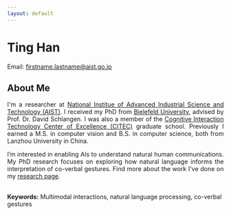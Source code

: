 ```yaml
---
layout: default
---
```


# Ting Han 

<!--<em>Curriculum Vitae: </em><a href="/files/CV_new.pdf" >target="_blank">PDF</a>  <small>(August, 2018)</small> <br>-->
Email: firstname.lastname@aist.go.jp <br><!---| <a href="mailto:dhawal.joharapurkar@gmail.com">dhawal.joharapurkar@gmail.com</a> <br>-->
<!--<em>Office: </em>UHG, C-5-204<br>-->
<!-- <p><a href="http://doodle.com/dhawaljoh" target="_blank">Meet me!</a> | <a href="http://flask.io/yoUm1" target="_blank">Assign me a task!</a> (please let me know you've added something!)</p> -->
<!--<hr width="600px">-->

<!--<hr style="height:10pt; visibility:hidden;" />-->

## About Me
<p align="justify" style="max-width:600px">
I'm a researcher at <a href="https://www.aist.go.jp/waterfront/index_en.html" target="_blank"> National Institue of Advanced Industrial Science and Technology (AIST)</a>. I received my PhD from <a href="https://www.uni-bielefeld.de" target="_blank"> Bielefeld University</a>, advised by Prof. Dr. David Schlangen.  I was also a member of the <a href="http://www.cit-ec.de" target="_blank"> Cognitive Interaction Technology Center of Excellence (CITEC)</a> graduate school. Previously I earned a M.S. in computer vision and B.S. in computer science, both from Lanzhou University in China.</p>


<!--<a href="http://www.dsg-bielefeld.de/dsg_wp/" target="_blank"><img src="images/dsglogo.png" alt="dsg" style="width:220px;" align="right"></a>-->

<p align="justify" style="max-width:600px">
I’m interested in enabling AIs to understand natural human communications. My PhD research focuses on exploring how natural language informs the interpretation of co-verbal gestures. Find more about the work I've done on my  <a href="/research/" target="_blank">research page</a>. <br> <br>

<b>Keywords:</b> Multimodal interactions, natural language processing, co-verbal gestures
</p>
<!-- <center> <em><a class="tosu"> Scroll down for news! </a></em></center> -->
<!--
## News

<table style="white-space: nowrap;">

	<tr>
	<td width="75"><b>12/06/2018</b></td>
	<td> 🎉</td>
	</tr>	
	
	</table>
	-->

